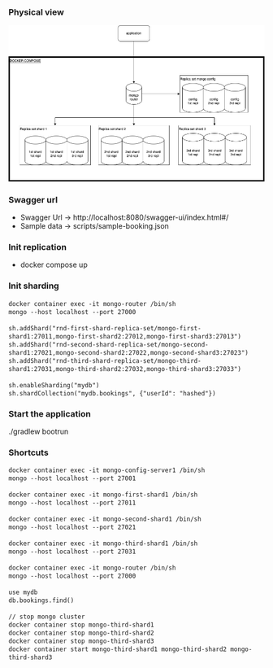 ### Physical view
![Physical view](physical-views.png)

### Swagger url
- Swagger Url -> http://localhost:8080/swagger-ui/index.html#/
- Sample data -> scripts/sample-booking.json

### Init replication
- docker compose up

### Init sharding
```
docker container exec -it mongo-router /bin/sh
mongo --host localhost --port 27000

sh.addShard("rnd-first-shard-replica-set/mongo-first-shard1:27011,mongo-first-shard2:27012,mongo-first-shard3:27013")
sh.addShard("rnd-second-shard-replica-set/mongo-second-shard1:27021,mongo-second-shard2:27022,mongo-second-shard3:27023")
sh.addShard("rnd-third-shard-replica-set/mongo-third-shard1:27031,mongo-third-shard2:27032,mongo-third-shard3:27033")

sh.enableSharding("mydb")
sh.shardCollection("mydb.bookings", {"userId": "hashed"})
```

### Start the application
./gradlew bootrun

### Shortcuts
```
docker container exec -it mongo-config-server1 /bin/sh
mongo --host localhost --port 27001

docker container exec -it mongo-first-shard1 /bin/sh
mongo --host localhost --port 27011

docker container exec -it mongo-second-shard1 /bin/sh
mongo --host localhost --port 27021

docker container exec -it mongo-third-shard1 /bin/sh
mongo --host localhost --port 27031

docker container exec -it mongo-router /bin/sh
mongo --host localhost --port 27000

use mydb
db.bookings.find()

// stop mongo cluster
docker container stop mongo-third-shard1
docker container stop mongo-third-shard2
docker container stop mongo-third-shard3
docker container start mongo-third-shard1 mongo-third-shard2 mongo-third-shard3
```